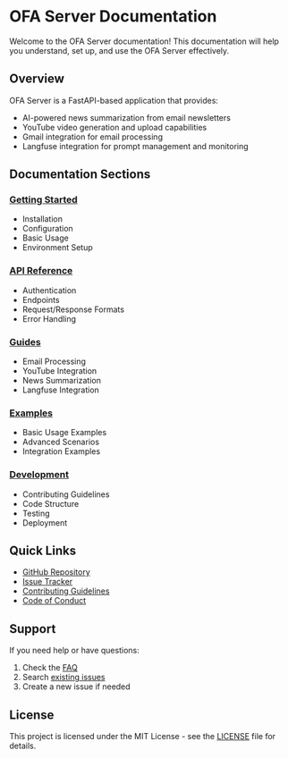 # OFA Server Documentation

Welcome to the OFA Server documentation! This documentation will help you understand, set up, and use the OFA Server effectively.

## Overview

OFA Server is a FastAPI-based application that provides:
- AI-powered news summarization from email newsletters
- YouTube video generation and upload capabilities
- Gmail integration for email processing
- Langfuse integration for prompt management and monitoring

## Documentation Sections

### [Getting Started](guides/getting-started.md)
- Installation
- Configuration
- Basic Usage
- Environment Setup

### [API Reference](api/README.md)
- Authentication
- Endpoints
- Request/Response Formats
- Error Handling

### [Guides](guides/README.md)
- Email Processing
- YouTube Integration
- News Summarization
- Langfuse Integration

### [Examples](examples/README.md)
- Basic Usage Examples
- Advanced Scenarios
- Integration Examples

### [Development](development/README.md)
- Contributing Guidelines
- Code Structure
- Testing
- Deployment

## Quick Links

- [GitHub Repository](https://github.com/yourusername/ofa-server)
- [Issue Tracker](https://github.com/yourusername/ofa-server/issues)
- [Contributing Guidelines](CONTRIBUTING.md)
- [Code of Conduct](CODE_OF_CONDUCT.md)

## Support

If you need help or have questions:
1. Check the [FAQ](guides/faq.md)
2. Search [existing issues](https://github.com/yourusername/ofa-server/issues)
3. Create a new issue if needed

## License

This project is licensed under the MIT License - see the [LICENSE](LICENSE) file for details. 